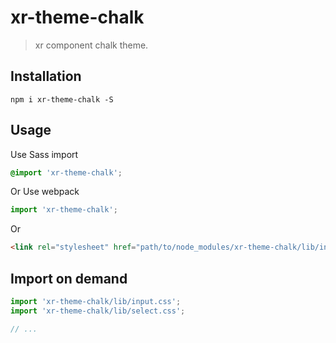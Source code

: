 # xr-theme-chalk
> xr component chalk theme.


## Installation
```shell
npm i xr-theme-chalk -S
```

## Usage

Use Sass import
```css
@import 'xr-theme-chalk';
```

Or Use webpack
```javascript
import 'xr-theme-chalk';
```

Or
```html
<link rel="stylesheet" href="path/to/node_modules/xr-theme-chalk/lib/index.css">
```

##  Import on demand
```javascript
import 'xr-theme-chalk/lib/input.css';
import 'xr-theme-chalk/lib/select.css';

// ...
```
